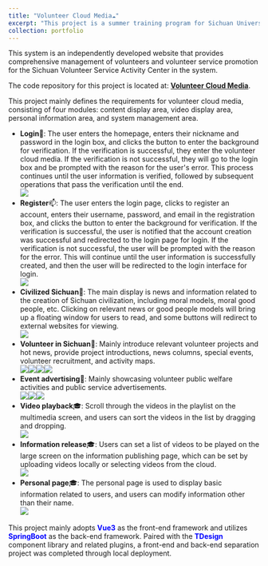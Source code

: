 ```yaml
---
title: "Volunteer Cloud Media☁️"
excerpt: "This project is a summer training program for Sichuan University in 2023, aimed at providing users with accurate analysis and recommendations of higher education institutions.<br/><img src='/images/VCM/Civilized Sichuan.png'>"
collection: portfolio
---
```


This system is an independently developed website that provides comprehensive management of volunteers and volunteer service promotion for the Sichuan Volunteer Service Activity Center in the system.<br/>

The code repository for this project is located at: <a href="https://github.com/wubeizi/volunteer_hub" target="_blank"><b>Volunteer Cloud Media</b></a>.<br/>

This project mainly defines the requirements for volunteer cloud media, consisting of four modules: content display area, video display area, personal information area, and system management area.
- <b>Login</b>🔑: The user enters the homepage, enters their nickname and password in the login box, and clicks the button to enter the background for verification. If the verification is successful, they enter the volunteer cloud media. If the verification is not successful, they will go to the login box and be prompted with the reason for the user's error. This process continues until the user information is verified, followed by subsequent operations that pass the verification until the end.<br/><img src='/images/VCM/login.png'>
- <b>Register</b>📫️: The user enters the login page, clicks to register an account, enters their username, password, and email in the registration box, and clicks the button to enter the background for verification. If the verification is successful, the user is notified that the account creation was successful and redirected to the login page for login. If the verification is not successful, the user will be prompted with the reason for the error. This will continue until the user information is successfully created, and then the user will be redirected to the login interface for login.<br/><img src='/images/VCM/register.png'>
- <b>Civilized Sichuan</b>🔎: The main display is news and information related to the creation of Sichuan civilization, including moral models, moral good people, etc. Clicking on relevant news or good people models will bring up a floating window for users to read, and some buttons will redirect to external websites for viewing.<br/><img src='/images/VCM/Civilized Sichuan.png'>
- <b>Volunteer in Sichuan</b>📘: Mainly introduce relevant volunteer projects and hot news, provide project introductions, news columns, special events, volunteer recruitment, and activity maps.<br/><img src='/images/VCM/Volunteer Sichuan(1).png'><img src='/images/VCM/Volunteer Sichuan(2).png'><img src='/images/VCM/Volunteer Sichuan(3).png'><img src='/images/VCM/Volunteer Sichuan(4).png'>
- <b>Event advertising</b>👀: Mainly showcasing volunteer public welfare activities and public service advertisements.<br/><img src='/images/VCM/Event advertising(1).png'><img src='/images/VCM/Event advertising(2).png'><img src='/images/VCM/Event advertising(3).png'>
- <b>Video playback</b>🎓️: Scroll through the videos in the playlist on the multimedia screen, and users can sort the videos in the list by dragging and dropping.<br/><img src='/images/VCM/Video playback.png'>
- <b>Information release</b>🎓️: Users can set a list of videos to be played on the large screen on the information publishing page, which can be set by uploading videos locally or selecting videos from the cloud.<br/><img src='/images/VCM/Information release.png'>
- <b>Personal page</b>🎓️: The personal page is used to display basic information related to users, and users can modify information other than their name.<br/><img src='/images/VCM/personal.png'>

This project mainly adopts <font color=blue><b>Vue3</b></font> as the front-end framework and utilizes <font color=blue><b>SpringBoot</b></font> as the back-end framework. Paired with the <font color=blue><b>TDesign</b></font> component library and related plugins, a front-end and back-end separation project was completed through local deployment.